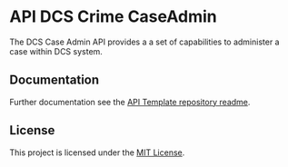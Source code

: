 # API DCS Crime CaseAdmin

The DCS Case Admin API provides a a set of capabilities to administer a case within DCS system.

## Documentation

Further documentation see the [API Template repository readme](https://github.com/hmcts/api-cp-template?tab=readme-ov-file#api-cp-template-repository).

## License

This project is licensed under the [MIT License](LICENSE).